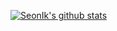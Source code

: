 [![SeonIk's github stats](https://github-readme-stats.vercel.app/api?username=parksimis)](https://github.com/anuraghazra/github-readme-stats)

